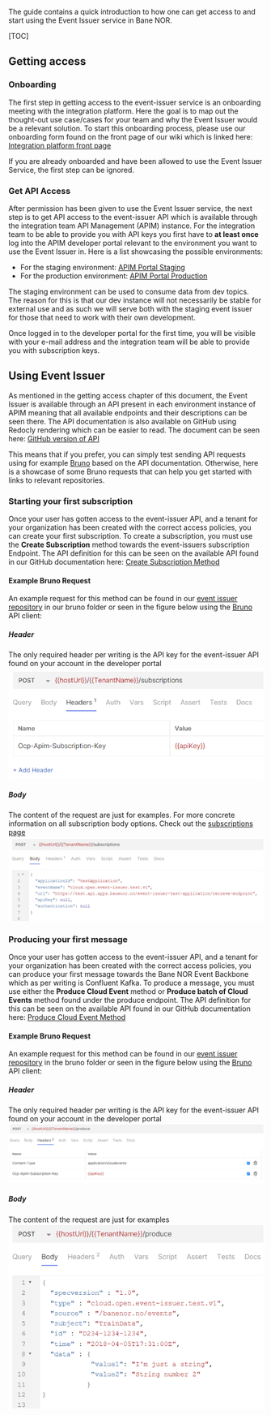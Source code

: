 The guide contains a quick introduction to how one can get access to and start using the Event Issuer service in Bane NOR.

[TOC]

## Getting access

### Onboarding
The first step in getting access to the event-issuer service is an onboarding meeting with the integration platform. Here the goal is to map out the thought-out use case/cases for your team and why the Event Issuer would be a relevant solution. To start this onboarding process, please use our onboarding form found on the front page of our wiki which is linked here: [Integration platform front page](https://dev.azure.com/bn-apps/Integration%20platform/_wiki/wikis/Integration-platform.wiki/1692/Integration-platform)

If you are already onboarded and have been allowed to use the Event Issuer Service, the first step can be ignored.

### Get API Access
After permission has been given to use the Event Issuer service, the next step is to get API access to the event-issuer API which is available through the integration team API Management (APIM) instance. For the integration team to be able to provide you with API keys you first have to **at least once** log into the APIM developer portal relevant to the environment you want to use the Event Issuer in. Here is a list showcasing the possible environments:

- For the staging environment: [APIM Portal Staging](https://test.api-portal.apps.banenor.no )
- For the production environment: [APIM Portal Production](https://api-portal.banenor.no/)

The staging environment can be used to consume data from dev topics. The reason for this is that our dev instance will not necessarily be stable for external use and as such we will serve both with the staging event issuer for those that need to work with their own development.

Once logged in to the developer portal for the first time, you will be visible with your e-mail address and the integration team will be able to provide you with subscription keys.

## Using Event Issuer
As mentioned in the getting access chapter of this document, the Event Issuer is available through an API present in each environment instance of APIM meaning that all available endpoints and their descriptions can be seen there. The API documentation is also available on GitHub using Redocly rendering which can be easier to read. The document can be seen here: [GitHub version of API](https://bane-nor.github.io/event-issuer/apis/v1/)

This means that if you prefer, you can simply test sending API requests using for example [Bruno](https://www.usebruno.com/) based on the API documentation. Otherwise, here is a showcase of some Bruno requests that can help you get started with links to relevant repositories.

### Starting your first subscription
Once your user has gotten access to the event-issuer API, and a tenant for your organization has been created with the correct access policies, you can create your first subscription. To create a subscription, you must use the **Create Subscription** method towards the event-issuers subscription Endpoint. The API definition for this can be seen on the available API found in our GitHub documentation here: [Create Subscription Method](https://bane-nor.github.io/event-issuer/apis/v1/redoc-ebfe90c5.html#tag/Subscriptions/operation/createSubscription)

#### Example Bruno Request
An example request for this method can be found in our [event issuer repository](https://github.com/Bane-NOR/event-issuer?tab=readme-ov-file) in our bruno folder or seen in the figure below using the [Bruno](https://www.usebruno.com/) API client:
##### Header
The only required header per writing is the API key for the event-issuer API found on your account in the developer portal
![image.png](../img/getting-started/Create-Subscription-Bruno-header.png)
##### Body
The content of the request are just for examples. For more concrete information on all subscription body options. Check out the [subscriptions page](/docs/user-guides/subscriptions.md)
 ![image.png](../img/getting-started/Create-Subscription-Bruno-body.png)

### Producing your first message
Once your user has gotten access to the event-issuer API, and a tenant for your organization has been created with the correct access policies, you can produce your first message towards the Bane NOR Event Backbone which as per writing is Confluent Kafka. To produce a message, you must use either the **Produce Cloud Event** method or **Produce batch of Cloud Events**  method found under the produce endpoint. The API definition for this can be seen on the available API found in our GitHub documentation here: [Produce Cloud Event Method](https://bane-nor.github.io/event-issuer/apis/v1/redoc-ebfe90c5.html#tag/Produce/operation/produce)

#### Example Bruno Request
An example request for this method can be found in our [event issuer repository](https://github.com/Bane-NOR/event-issuer?tab=readme-ov-file) in the bruno folder or seen in the figure below using the [Bruno](https://www.usebruno.com/) API client:

##### Header
The only required header per writing is the API key for the event-issuer API found on your account in the developer portal
![image.png](../img/getting-started/Produce-Event-Bruno-header.png)
##### Body
The content of the request are just for examples
![image.png](../img/getting-started/Produce-Event-Bruno-body.png)